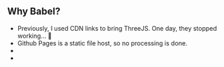 ## Why Babel?

* Previously, I used CDN links to bring ThreeJS. One day, they stopped working... 🥲
* Github Pages is a static file host, so no processing is done.
* 
* 